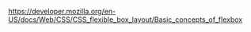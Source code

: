 









https://developer.mozilla.org/en-US/docs/Web/CSS/CSS_flexible_box_layout/Basic_concepts_of_flexbox